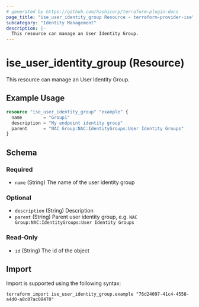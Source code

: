 ```yaml
---
# generated by https://github.com/hashicorp/terraform-plugin-docs
page_title: "ise_user_identity_group Resource - terraform-provider-ise"
subcategory: "Identity Management"
description: |-
  This resource can manage an User Identity Group.
---
```


# ise_user_identity_group (Resource)

This resource can manage an User Identity Group.

## Example Usage

```terraform
resource "ise_user_identity_group" "example" {
  name        = "Group1"
  description = "My endpoint identity group"
  parent      = "NAC Group:NAC:IdentityGroups:User Identity Groups"
}
```

<!-- schema generated by tfplugindocs -->
## Schema

### Required

- `name` (String) The name of the user identity group

### Optional

- `description` (String) Description
- `parent` (String) Parent user identity group, e.g. `NAC Group:NAC:IdentityGroups:User Identity Groups`

### Read-Only

- `id` (String) The id of the object

## Import

Import is supported using the following syntax:

```shell
terraform import ise_user_identity_group.example "76d24097-41c4-4558-a4d0-a8c07ac08470"
```
